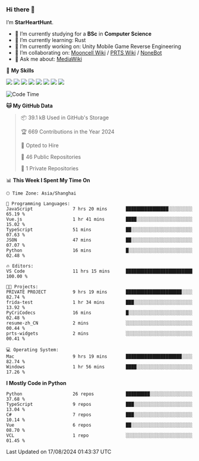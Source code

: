 ### Hi there 👋

I’m **StarHeartHunt**.

- 🏫 I’m currently studying for a **BSc** in **Computer Science**
- 🌱 I’m currently learning: Rust
- 🔭 I’m currently working on: Unity Mobile Game Reverse Engineering
- 👯 I’m collaborating on: [Mooncell Wiki](https://fgo.wiki/) / [PRTS Wiki](http://prts.wiki/) / [NoneBot](https://github.com/nonebot)
- 💬 Ask me about: [MediaWiki](https://www.mediawiki.org)

🌟 **My Skills**

![](https://img.shields.io/badge/-Python-3e74a2?style=flat-square&logo=Python&logoColor=fff)
![](https://img.shields.io/badge/-Node.js-339933?style=flat-square&logo=node.js&logoColor=fff)
![](https://img.shields.io/badge/-Vue-4fc08d?style=flat-square&logo=vue.js&logoColor=fff)
![](https://img.shields.io/badge/-React-2d98ce?style=flat-square&logo=React&logoColor=fff)
![](https://img.shields.io/badge/-TypeScript-3178C6?style=flat-square&logo=TypeScript&logoColor=fff)
![](https://img.shields.io/badge/-Docker-2496ED?style=flat-square&logo=Docker&logoColor=fff)
![](https://img.shields.io/badge/-Linux-000000?style=flat-square&logo=Linux&logoColor=fff)
![](https://img.shields.io/badge/-Dotnet-512bd4?style=flat-square&logo=.net&logoColor=fff)

<!--START_SECTION:waka-->
![Code Time](http://img.shields.io/badge/Code%20Time-1%2C310%20hrs%206%20mins-blue)

**🐱 My GitHub Data** 

> 📦 39.1 kB Used in GitHub's Storage 
 > 
> 🏆 669 Contributions in the Year 2024
 > 
> 💼 Opted to Hire
 > 
> 📜 46 Public Repositories 
 > 
> 🔑 1 Private Repositories 
 > 
📊 **This Week I Spent My Time On** 

```text
🕑︎ Time Zone: Asia/Shanghai

💬 Programming Languages: 
JavaScript               7 hrs 20 mins       ████████████████░░░░░░░░░   65.19 % 
Vue.js                   1 hr 41 mins        ████░░░░░░░░░░░░░░░░░░░░░   15.02 % 
TypeScript               51 mins             ██░░░░░░░░░░░░░░░░░░░░░░░   07.63 % 
JSON                     47 mins             ██░░░░░░░░░░░░░░░░░░░░░░░   07.07 % 
Python                   16 mins             █░░░░░░░░░░░░░░░░░░░░░░░░   02.48 % 

🔥 Editors: 
VS Code                  11 hrs 15 mins      █████████████████████████   100.00 % 

🐱‍💻 Projects: 
PRIVATE PROJECT          9 hrs 19 mins       █████████████████████░░░░   82.74 % 
frida-test               1 hr 34 mins        ███░░░░░░░░░░░░░░░░░░░░░░   13.92 % 
PyCriCodecs              16 mins             █░░░░░░░░░░░░░░░░░░░░░░░░   02.48 % 
resume-zh_CN             2 mins              ░░░░░░░░░░░░░░░░░░░░░░░░░   00.44 % 
prts-widgets             2 mins              ░░░░░░░░░░░░░░░░░░░░░░░░░   00.41 % 

💻 Operating System: 
Mac                      9 hrs 19 mins       █████████████████████░░░░   82.74 % 
Windows                  1 hr 56 mins        ████░░░░░░░░░░░░░░░░░░░░░   17.26 % 
```

**I Mostly Code in Python** 

```text
Python                   26 repos            █████████░░░░░░░░░░░░░░░░   37.68 % 
TypeScript               9 repos             ███░░░░░░░░░░░░░░░░░░░░░░   13.04 % 
C#                       7 repos             ███░░░░░░░░░░░░░░░░░░░░░░   10.14 % 
Vue                      6 repos             ██░░░░░░░░░░░░░░░░░░░░░░░   08.70 % 
VCL                      1 repo              ░░░░░░░░░░░░░░░░░░░░░░░░░   01.45 % 
```




 Last Updated on 17/08/2024 01:43:37 UTC
<!--END_SECTION:waka-->
